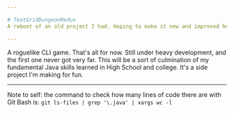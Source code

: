 ```yaml
---

# TextGridDungeonRedux
A reboot of an old project I had. Hoping to make it new and improved here.

---
```

A roguelike CLI game. That's all for now. Still under heavy development, and the first one never got very far.
This will be a sort of culmination of my fundamental Java skills learned in High School and college.
It's a side project I'm making for fun.

---

Note to self: the command to check how many lines of code there are with Git Bash is:
`git ls-files | grep '\.java' | xargs wc -l`